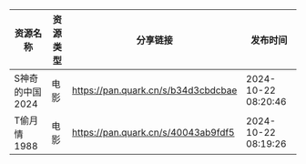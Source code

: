 | 资源名称       | 资源类型 | 分享链接                                | 发布时间                |
| ---------- | ---- | ----------------------------------- | ------------------- |
| S神奇的中国2024 | 电影   | https://pan.quark.cn/s/b34d3cbdcbae | 2024-10-22 08:20:46 |
| T偷月情1988   | 电影   | https://pan.quark.cn/s/40043ab9fdf5 | 2024-10-22 08:19:26 |
